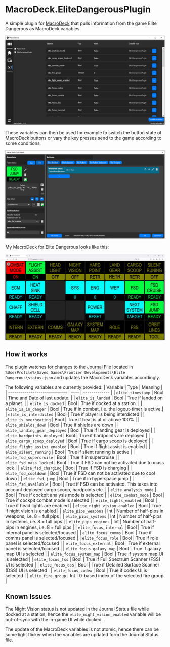 # MacroDeck.EliteDangerousPlugin
A simple plugin for [MacroDeck](https://macrodeck.org) that pulls information from the game Elite Dangerous as MacroDeck variables. 

![Screenshot of MacroDeck variables view](./assets/variables.png)

These variables can then be used for example to switch the button state of MacroDeck buttons or vary the key presses send to the game according to some conditions.

![Screenshot of button configuration window with conditional text](./assets/edit-button.png)

My MacroDeck for Elite Dangerous looks like this:

![Screenshot of my Elite Dangerous MacroDeck](./assets/example-deck.png)

## How it works
The plugin watches for changes to the [Journal File](https://elite-journal.readthedocs.io/en/latest/Status%20File/) located in `%UserProfile%\Saved Games\Frontier Developments\Elite Dangerous\status.json` and updates the MacroDeck variables accordingly.

The following variables are currently provided:
| Variable                      | Type | Meaning |
| ----------------------------- | ---- | ------------- |
| `elite_timestamp`             | Bool | Time and Date of last update.  |
| `elite_is_landed`             | Bool | True if landed on a planet. |
| `elite_is_docked`             | Bool | True if docked at a station. |
| `elite_is_in_danger`          | Bool | True if in combat, i.e. the logout-timer is active.|
| `elite_is_interdicted`        | Bool | True if player is being interdicted |
| `elite_is_overheating`        | Bool | True if heat is at or above 100% |
| `elite_shields_down`          | Bool | True if shields are down |
| `elite_landing_gear_deployed` | Bool | True if landing gear is deployed |
| `elite_hardpoints_deployed`   | Bool | True if hardpoints are deployed |
| `elite_cargo_scoop_deployed`  | Bool | True if cargo scoop is deployed |
| `elite_flight_assist_enabled` | Bool | True if flight assist is enabled |
| `elite_silent_running`        | Bool | True if silent running is active |
| `elite_fsd_supercruise`       | Bool | True if in supercruise |
| `elite_fsd_mass_locked`       | Bool | True if FSD can not be activated due to mass lock |
| `elite_fsd_charging`          | Bool | True if FSD is charging |
| `elite_fsd_cooldown`          | Bool | True if FSD can not be activated due to cool down |
| `elite_fsd_jump`              | Bool | True if in hyperspace jump |
| `elite_fsd_available`         | Bool | True if FSD can be activated. This takes into account deployed cargo scoop, hardpoints etc. |
| `elite_analysis_mode`         | Bool | True if cockpit analysis mode is selected |
| `elite_combat_mode`           | Bool | True if cockpit combat mode is selected |
| `elite_lights_enabled`        | Bool | True if head lights are enabled |
| `elite_night_vision_enabled`  | Bool | True if night vision is enabled |
| `elite_pips_weapons`          | Int  | Number of half-pips in weapons, i.e. 8 = full pips |
| `elite_pips_systems`          | Int  | Number of half-pips in systems, i.e. 8 = full pips |
| `elite_pips_engines`          | Int  | Number of half-pips in engines, i.e. 8 = full pips |
| `elite_focus_internal`        | Bool | True if internal panel is selected/focused |
| `elite_focus_comms`           | Bool | True if comms panel is selected/focused |
| `elite_focus_role`            | Bool | True if role panel is selected/focused |
| `elite_focus_external`        | Bool | True if external panel is selected/focused |
| `elite_focus_galaxy_map`      | Bool | True if galaxy map UI is selected |
| `elite_focus_system_map`      | Bool | True if system map UI is selected |
| `elite_focus_fss`             | Bool | True if Full Spectrum Scanner (FSS) UI is selected |
| `elite_focus_dss`             | Bool | True if Detailed Surface Scanner (DSS) UI is selected |
| `elite_focus_codex`           | Bool | True if codex UI is selected |
| `elite_fire_group`            | Int  | 0-based index of the selected fire group |

## Known Issues
The Night Vision status is not updated in the Journal Status file while docked at a station, hence the `elite_night_vision_enabled` variable will be out-of-sync with the in-game UI while docked.

The update of the MacroDeck variables is not atomic, hence there can be some light flicker when the variables are updated form the Journal Status file. 